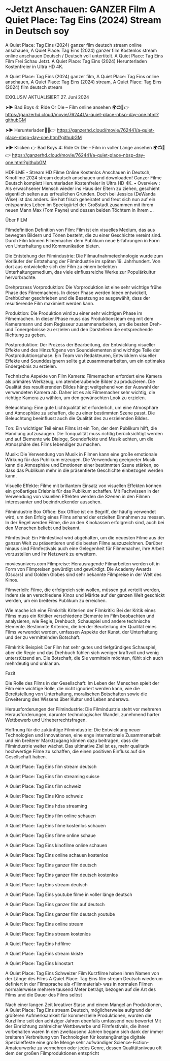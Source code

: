 #  ~Jetzt Anschauen: GANZER Film A Quiet Place: Tag Eins (2024) Stream in Deutsch soy


A Quiet Place: Tag Eins (2024) ganzer film deutsch stream online anschauen, A Quiet Place: Tag Eins (2024) ganzer film Kostenlos stream online anschauen Deutsch / Deutsch voll untertitelt. A Quiet Place: Tag Eins Film Frei Schau Jetzt. A Quiet Place: Tag Eins (2024) Herunterladen Kostenfreier in Ultra HD 4K.

A Quiet Place: Tag Eins (2024) ganzer film, A Quiet Place: Tag Eins online anschauen, A Quiet Place: Tag Eins (2024) stream, A Quiet Place: Tag Eins (2024) film deutsch stream

EXKLUSIV AKTUALISIERT 27. Juni 2024

➤► Bad Boys 4: Ride Or Die – Film online ansehen 🌍📺📱👉 https://ganzerhd.cloud/movie/762441/a-quiet-place-nbsp-day-one.html?githubGM

➤► Herunterladen🔴✅👉 https://ganzerhd.cloud/movie/762441/a-quiet-place-nbsp-day-one.html?githubGM

➤► Klicken 👉 Bad Boys 4: Ride Or Die – Film in voller Länge ansehen 🌍📺📱👉 https://ganzerhd.cloud/movie/762441/a-quiet-place-nbsp-day-one.html?githubGM


<a href="https://ganzerhd.cloud/movie/762441/a-quiet-place-nbsp-day-one.html?githubGM" rel="nofollow" data-target="animated-image.originalLink" hidden=""><img				
src="https://camo.githubusercontent.com/a8914a20a71aaffbafc5df2dd521f0c2af460d073df2bfc7ec3632e718628dc8/68747470733a2f2f692e696d6775722e636f6d2f3757325047426c2e676966" alt="STREAM HD" data-canonical-src="https://i.imgur.com/7W2PGBl.gif" style="max-width: 100%; display: none;" data-target="animated-image.originalImage" hidden=""></a>

HDFILME - Stream HD Filme Online Kostenlos Anschauen in Deutsch, Kinofilme 2024 stream deutsch anschauen und downloaden! Ganzer Filme Deutsch komplett Herunterladen Kostenfreier in Ultra HD 4K.
• Overview : Als erwachsener Mensch wieder ins Haus der Eltern zu ziehen, geschieht eigentlich selten aus erfreulichen Gründen. Doch bei Jessica (DeWanda Wise) ist das anders. Sie hat frisch geheiratet und freut sich nun auf ein entspanntes Leben im Speckgürtel der Großstadt zusammen mit ihrem neuen Mann Max (Tom Payne) und dessen beiden Töchtern in ihrem ...

Über FILM

Filmdefinition Definition von Film: Film ist ein visuelles Medium, das aus bewegten Bildern und Tönen besteht, die zu einer Geschichte vereint sind. Durch Film können Filmemacher dem Publikum neue Erfahrungen in Form von Unterhaltung und Kommunikation bieten.

Die Entstehung der Filmindustrie: Die Filmaufnahmetechnologie wurde zum Vorläufer der Entstehung der Filmindustrie im späten 19. Jahrhundert. Von dort aus entwickelte sich der Film zu einem beliebten Unterhaltungsmedium, das viele einflussreiche Werke zur Populärkultur hervorbrachte.

Drehprozess Vorproduktion: Die Vorproduktion ist eine sehr wichtige frühe Phase des Filmemachens. In dieser Phase werden Ideen entwickelt, Drehbücher geschrieben und die Besetzung so ausgewählt, dass der resultierende Film maximiert werden kann.

Produktion: Die Produktion wird zu einer sehr wichtigen Phase im Filmemachen. In dieser Phase muss das Produktionsteam eng mit dem Kameramann und dem Regisseur zusammenarbeiten, um die besten Dreh- und Tonergebnisse zu erzielen und den Darstellern die entsprechende Richtung zu geben.

Postproduktion: Der Prozess der Bearbeitung, der Entwicklung visueller Effekte und des Hinzufügens von Soundelementen sind wichtige Teile der Postproduktionsphase. Ein Team von Redakteuren, Entwicklern visueller Effekte und Sounddesignern sollte gut zusammenarbeiten, um ein optimales Endergebnis zu erzielen.

Technische Aspekte von Film Kamera: Filmemachen erfordert eine Kamera als primäres Werkzeug, um atemberaubende Bilder zu produzieren. Die Qualität des resultierenden Bildes hängt weitgehend von der Auswahl der verwendeten Kamera ab. Daher ist es als Filmemacher sehr wichtig, die richtige Kamera zu wählen, um den gewünschten Look zu erzielen.

Beleuchtung: Eine gute Lichtqualität ist erforderlich, um eine Atmosphäre und Atmosphäre zu schaffen, die zu einer bestimmten Szene passt. Die Beleuchtung beeinflusst auch die Qualität des zu erzielenden Bildes.

Ton: Ein wichtiger Teil eines Films ist ein Ton, der dem Publikum hilft, die Handlung aufzusaugen. Die Tonqualität muss richtig berücksichtigt werden und auf Elemente wie Dialoge, Soundeffekte und Musik achten, um die Atmosphäre des Films lebendiger zu machen.

Musik: Die Verwendung von Musik in Filmen kann eine große emotionale Wirkung für das Publikum erzeugen. Die Verwendung geeigneter Musik kann die Atmosphäre und Emotionen einer bestimmten Szene stärken, so dass das Publikum mehr in die präsentierte Geschichte einbezogen werden kann.

Visuelle Effekte: Filme mit brillantem Einsatz von visuellen Effekten können ein großartiges Erlebnis für das Publikum schaffen. Mit Fachwissen in der Verwendung von visuellen Effekten werden die Szenen in den Filmen interessanter und beeindruckender aussehen.

Filmindustrie Box Office: Box Office ist ein Begriff, der häufig verwendet wird, um den Erfolg eines Films anhand der erzielten Einnahmen zu messen. In der Regel werden Filme, die an den Kinokassen erfolgreich sind, auch bei den Menschen beliebt und bekannt.

Filmfestival: Ein Filmfestival wird abgehalten, um die neuesten Filme aus der ganzen Welt zu präsentieren und die besten Filme auszuzeichnen. Darüber hinaus sind Filmfestivals auch eine Gelegenheit für Filmemacher, ihre Arbeit vorzustellen und ihr Netzwerk zu erweitern.

moviesunivers.com Filmpreise: Herausragende Filmarbeiten werden oft in Form von Filmpreisen gewürdigt und gewürdigt. Die Academy Awards (Oscars) und Golden Globes sind sehr bekannte Filmpreise in der Welt des Kinos.

Filmverleih: Filme, die erfolgreich sein wollen, müssen gut verteilt werden, indem sie an verschiedene Kinos und Märkte auf der ganzen Welt geschickt werden, um ein breiteres Publikum zu erreichen.

Wie mache ich eine Filmkritik Kriterien der Filmkritik: Bei der Kritik eines Films muss ein Kritiker verschiedene Elemente im Film beobachten und analysieren, wie Regie, Drehbuch, Schauspiel und andere technische Elemente. Bestimmte Kriterien, die bei der Beurteilung der Qualität eines Films verwendet werden, umfassen Aspekte der Kunst, der Unterhaltung und der zu vermittelnden Botschaft.

Filmkritik Beispiel: Der Film hat sehr gutes und tiefgründiges Schauspiel, aber die Regie und das Drehbuch fühlen sich weniger kraftvoll und wenig unterstützend an. Die Botschaft, die Sie vermitteln möchten, fühlt sich auch mehrdeutig und unklar an.

Fazit

Die Rolle des Films in der Gesellschaft: Im Leben der Menschen spielt der Film eine wichtige Rolle, die nicht ignoriert werden kann, wie die Bereitstellung von Unterhaltung, moralischen Botschaften sowie die Erweiterung des Wissens über Kultur und Leben anderswo.

Herausforderungen der Filmindustrie: Die Filmindustrie steht vor mehreren Herausforderungen, darunter technologischer Wandel, zunehmend harter Wettbewerb und Urheberrechtsfragen.

Hoffnung für die zukünftige Filmindustrie: Die Entwicklung neuer Technologien und Innovationen, eine enge internationale Zusammenarbeit und ein breiterer Marktzugang können dazu beitragen, dass die Filmindustrie weiter wächst. Das ultimative Ziel ist es, mehr qualitativ hochwertige Filme zu schaffen, die einen positiven Einfluss auf die Gesellschaft haben.

A Quiet Place: Tag Eins film stream deutsch

A Quiet Place: Tag Eins film streaming suisse

A Quiet Place: Tag Eins film schweiz

A Quiet Place: Tag Eins Kino schweiz

A Quiet Place: Tag Eins hdss streaming

A Quiet Place: Tag Eins film online schauen

A Quiet Place: Tag Eins filme kostenlos schauen

A Quiet Place: Tag Eins filme online schaue

A Quiet Place: Tag Eins kinofilme online schauen

A Quiet Place: Tag Eins online schauen kostenlos

A Quiet Place: Tag Eins ganzer film deutsch

A Quiet Place: Tag Eins ganzer film deutsch kostenlos

A Quiet Place: Tag Eins stream deutsch

A Quiet Place: Tag Eins youtube filme in voller länge deutsch

A Quiet Place: Tag Eins ganzer film auf deutsch

A Quiet Place: Tag Eins ganzer film deutsch youtube

A Quiet Place: Tag Eins online stream

A Quiet Place: Tag Eins stream kostenlos

A Quiet Place: Tag Eins hdfilme

A Quiet Place: Tag Eins stream kkiste

A Quiet Place: Tag Eins kinostart

A Quiet Place: Tag Eins Schweizer Film Kurzfilme haben ihren Namen von der Länge des Films A Quiet Place: Tag Eins film stream Deutsch wiederum definiert in der Filmsprache als «Filmmaterial» was in normalen Filmen normalerweise mehrere tausend Meter beträgt, bezogen auf die Art des Films und die Dauer des Films selbst

Nach einer langen Zeit kreativer Stase und einem Mangel an Produktionen, A Quiet Place: Tag Eins stream Deutsch, möglicherweise aufgrund der größeren Aufmerksamkeit für kommerzielle Produktionen, wurden die Kurzfilme seit den achtziger Jahren ebenfalls umfassend neu bewertet Mit der Einrichtung zahlreicher Wettbewerbe und Filmfestivals, die ihnen vorbehalten waren In den zweitausend Jahren begann sich dank der immer breiteren Verbreitung von Technologien für kostengünstige digitale Spezialeffekte eine große Menge sehr aufwändiger Science-Fiction-Amateurwerke zu vermehren oder jedes Genre, dessen Qualitätsniveau oft dem der großen Filmproduktionen entspricht
